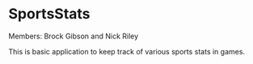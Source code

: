 # SportsStats
Members: Brock Gibson and Nick Riley

This is basic application to keep track of various sports stats in games.


